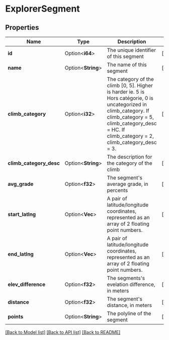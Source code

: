 # ExplorerSegment

## Properties

Name | Type | Description | Notes
------------ | ------------- | ------------- | -------------
**id** | Option<**i64**> | The unique identifier of this segment | [optional]
**name** | Option<**String**> | The name of this segment | [optional]
**climb_category** | Option<**i32**> | The category of the climb [0, 5]. Higher is harder ie. 5 is Hors catégorie, 0 is uncategorized in climb_category. If climb_category = 5, climb_category_desc = HC. If climb_category = 2, climb_category_desc = 3. | [optional]
**climb_category_desc** | Option<**String**> | The description for the category of the climb | [optional]
**avg_grade** | Option<**f32**> | The segment's average grade, in percents | [optional]
**start_latlng** | Option<**Vec<f32>**> | A pair of latitude/longitude coordinates, represented as an array of 2 floating point numbers. | [optional]
**end_latlng** | Option<**Vec<f32>**> | A pair of latitude/longitude coordinates, represented as an array of 2 floating point numbers. | [optional]
**elev_difference** | Option<**f32**> | The segments's evelation difference, in meters | [optional]
**distance** | Option<**f32**> | The segment's distance, in meters | [optional]
**points** | Option<**String**> | The polyline of the segment | [optional]

[[Back to Model list]](../README.md#documentation-for-models) [[Back to API list]](../README.md#documentation-for-api-endpoints) [[Back to README]](../README.md)


